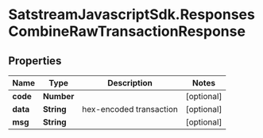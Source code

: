 # SatstreamJavascriptSdk.ResponsesCombineRawTransactionResponse

## Properties
Name | Type | Description | Notes
------------ | ------------- | ------------- | -------------
**code** | **Number** |  | [optional] 
**data** | **String** | hex-encoded transaction | [optional] 
**msg** | **String** |  | [optional] 
